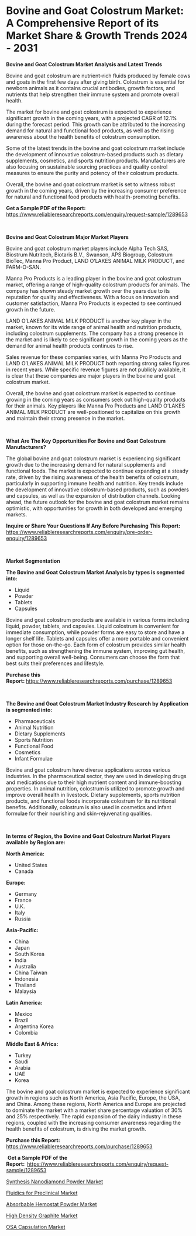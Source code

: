 <p><h1>Bovine and Goat Colostrum Market: A Comprehensive Report of its Market Share & Growth Trends 2024 - 2031</h1></p><p><strong>Bovine and Goat Colostrum Market Analysis and Latest Trends</strong></p>
<p><p>Bovine and goat colostrum are nutrient-rich fluids produced by female cows and goats in the first few days after giving birth. Colostrum is essential for newborn animals as it contains crucial antibodies, growth factors, and nutrients that help strengthen their immune system and promote overall health.</p><p>The market for bovine and goat colostrum is expected to experience significant growth in the coming years, with a projected CAGR of 12.1% during the forecast period. This growth can be attributed to the increasing demand for natural and functional food products, as well as the rising awareness about the health benefits of colostrum consumption.</p><p>Some of the latest trends in the bovine and goat colostrum market include the development of innovative colostrum-based products such as dietary supplements, cosmetics, and sports nutrition products. Manufacturers are also focusing on sustainable sourcing practices and quality control measures to ensure the purity and potency of their colostrum products.</p><p>Overall, the bovine and goat colostrum market is set to witness robust growth in the coming years, driven by the increasing consumer preference for natural and functional food products with health-promoting benefits.</p></p>
<p><strong>Get a Sample PDF of the Report:&nbsp;</strong> <a href="https://www.reliableresearchreports.com/enquiry/request-sample/1289653">https://www.reliableresearchreports.com/enquiry/request-sample/1289653</a></p>
<p>&nbsp;</p>
<p><strong>Bovine and Goat Colostrum Major Market Players</strong></p>
<p><p>Bovine and goat colostrum market players include Alpha Tech SAS, Biostrum Nutritech, Biotaris B.V., Swanson, APS Biogroup, Colostrum BioTec, Manna Pro Product, LAND O’LAKES ANIMAL MILK PRODUCT, and FARM-O-SAN.</p><p>Manna Pro Products is a leading player in the bovine and goat colostrum market, offering a range of high-quality colostrum products for animals. The company has shown steady market growth over the years due to its reputation for quality and effectiveness. With a focus on innovation and customer satisfaction, Manna Pro Products is expected to see continued growth in the future.</p><p>LAND O’LAKES ANIMAL MILK PRODUCT is another key player in the market, known for its wide range of animal health and nutrition products, including colostrum supplements. The company has a strong presence in the market and is likely to see significant growth in the coming years as the demand for animal health products continues to rise.</p><p>Sales revenue for these companies varies, with Manna Pro Products and LAND O’LAKES ANIMAL MILK PRODUCT both reporting strong sales figures in recent years. While specific revenue figures are not publicly available, it is clear that these companies are major players in the bovine and goat colostrum market.</p><p>Overall, the bovine and goat colostrum market is expected to continue growing in the coming years as consumers seek out high-quality products for their animals. Key players like Manna Pro Products and LAND O’LAKES ANIMAL MILK PRODUCT are well-positioned to capitalize on this growth and maintain their strong presence in the market.</p></p>
<p>&nbsp;</p>
<p><strong>What Are The Key Opportunities For Bovine and Goat Colostrum Manufacturers?</strong></p>
<p><p>The global bovine and goat colostrum market is experiencing significant growth due to the increasing demand for natural supplements and functional foods. The market is expected to continue expanding at a steady rate, driven by the rising awareness of the health benefits of colostrum, particularly in supporting immune health and nutrition. Key trends include the development of innovative colostrum-based products, such as powders and capsules, as well as the expansion of distribution channels. Looking ahead, the future outlook for the bovine and goat colostrum market remains optimistic, with opportunities for growth in both developed and emerging markets.</p></p>
<p><strong>Inquire or Share Your Questions If Any Before Purchasing This Report:</strong> <a href="https://www.reliableresearchreports.com/enquiry/pre-order-enquiry/1289653">https://www.reliableresearchreports.com/enquiry/pre-order-enquiry/1289653</a></p>
<p>&nbsp;</p>
<p><strong>Market Segmentation</strong></p>
<p><strong>The Bovine and Goat Colostrum Market Analysis by types is segmented into:</strong></p>
<p><ul><li>Liquid</li><li>Powder</li><li>Tablets</li><li>Capsules</li></ul></p>
<p><p>Bovine and goat colostrum products are available in various forms including liquid, powder, tablets, and capsules. Liquid colostrum is convenient for immediate consumption, while powder forms are easy to store and have a longer shelf life. Tablets and capsules offer a more portable and convenient option for those on-the-go. Each form of colostrum provides similar health benefits, such as strengthening the immune system, improving gut health, and supporting overall well-being. Consumers can choose the form that best suits their preferences and lifestyle.</p></p>
<p><strong>Purchase this Report:&nbsp;</strong><a href="https://www.reliableresearchreports.com/purchase/1289653">https://www.reliableresearchreports.com/purchase/1289653</a></p>
<p>&nbsp;</p>
<p><strong>The Bovine and Goat Colostrum Market Industry Research by Application is segmented into:</strong></p>
<p><ul><li>Pharmaceuticals</li><li>Animal Nutrition</li><li>Dietary Supplements</li><li>Sports Nutrition</li><li>Functional Food</li><li>Cosmetics</li><li>Infant Formulae</li></ul></p>
<p><p>Bovine and goat colostrum have diverse applications across various industries. In the pharmaceutical sector, they are used in developing drugs and medications due to their high nutrient content and immune-boosting properties. In animal nutrition, colostrum is utilized to promote growth and improve overall health in livestock. Dietary supplements, sports nutrition products, and functional foods incorporate colostrum for its nutritional benefits. Additionally, colostrum is also used in cosmetics and infant formulae for their nourishing and skin-rejuvenating qualities.</p></p>
<p>&nbsp;</p>
<p><strong>In terms of Region, the Bovine and Goat Colostrum Market Players available by Region are:</strong></p>
<p>
    <p> <strong> North America: </strong>
        <ul>
            <li>United States</li>
            <li>Canada</li>
        </ul>
        </p> 
    <p> <strong> Europe: </strong>
        <ul>
            <li>Germany</li>
            <li>France</li>
            <li>U.K.</li>
            <li>Italy</li>
            <li>Russia</li>
        </ul>
        </p> 
    <p> <strong> Asia-Pacific: </strong>
        <ul>
            <li>China</li>
            <li>Japan</li>
            <li>South Korea</li>
            <li>India</li>
            <li>Australia</li>
            <li>China Taiwan</li>
            <li>Indonesia</li>
            <li>Thailand</li>
            <li>Malaysia</li>
        </ul>
        </p> 
    <p> <strong> Latin America: </strong>
        <ul>
            <li>Mexico</li>
            <li>Brazil</li>
            <li>Argentina Korea</li>
            <li>Colombia</li>
        </ul>
        </p> 
    <p> <strong> Middle East & Africa: </strong>
        <ul>
            <li>Turkey</li>
            <li>Saudi</li>
            <li>Arabia</li>
            <li>UAE</li>
            <li>Korea</li>
        </ul>
    </p>
    </p>
<p><p>The bovine and goat colostrum market is expected to experience significant growth in regions such as North America, Asia Pacific, Europe, the USA, and China. Among these regions, North America and Europe are projected to dominate the market with a market share percentage valuation of 30% and 25% respectively. The rapid expansion of the dairy industry in these regions, coupled with the increasing consumer awareness regarding the health benefits of colostrum, is driving the market growth.</p></p>
<p><strong>Purchase this Report: </strong><a href="https://www.reliableresearchreports.com/purchase/1289653">https://www.reliableresearchreports.com/purchase/1289653</a></p>
<p>&nbsp;<strong>Get a Sample PDF of the Report:&nbsp;&nbsp;</strong><a href="https://www.reliableresearchreports.com/enquiry/request-sample/1289653">https://www.reliableresearchreports.com/enquiry/request-sample/1289653</a></p>
<p><strong></strong></p>
<p><p><a href="https://picayune-night-cbd.notion.site/Synthesis-Nanodiamond-Powder-Market-Size-Furnishes-Valuable-Information-Encompassing-Market-Share-M-ab71b2fd51d64fa08aa24a417b64a0bd">Synthesis Nanodiamond Powder Market</a></p><p><a href="https://github.com/gdfhhhj/Market-Research-Report-List-3/blob/main/fluidics-for-preclinical-market.md">Fluidics for Preclinical Market</a></p><p><a href="https://artistic-helicopter-ca9.notion.site/Absorbable-Hemostat-Powder-Market-Research-Report-Reveals-The-Latest-Trends-And-Opportunities-of-thi-9b45c8ec73ad4a7f9bcb47821ce0c471">Absorbable Hemostat Powder Market</a></p><p><a href="https://view.publitas.com/reportprime-1/high-density-graphite-market-size-and-examines-its-market-scope-with-a-primary-focus-on-growth-opportunities-and-forecasted-trends-spanning-from-2024-to-2031/">High Density Graphite Market</a></p><p><a href="https://github.com/julyju69/Market-Research-Report-List-2/blob/main/osa-capsulation-market.md">OSA Capsulation Market</a></p></p>
